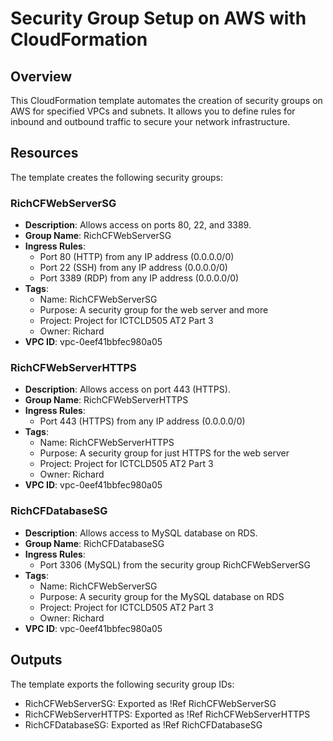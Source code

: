 # Security Group Setup on AWS with CloudFormation

## Overview
This CloudFormation template automates the creation of security groups on AWS for specified VPCs and subnets. It allows you to define rules for inbound and outbound traffic to secure your network infrastructure.

## Resources
The template creates the following security groups:

### RichCFWebServerSG
- **Description**: Allows access on ports 80, 22, and 3389.
- **Group Name**: RichCFWebServerSG
- **Ingress Rules**:
  - Port 80 (HTTP) from any IP address (0.0.0.0/0)
  - Port 22 (SSH) from any IP address (0.0.0.0/0)
  - Port 3389 (RDP) from any IP address (0.0.0.0/0)
- **Tags**:
  - Name: RichCFWebServerSG
  - Purpose: A security group for the web server and more
  - Project: Project for ICTCLD505 AT2 Part 3
  - Owner: Richard
- **VPC ID**: vpc-0eef41bbfec980a05

### RichCFWebServerHTTPS
- **Description**: Allows access on port 443 (HTTPS).
- **Group Name**: RichCFWebServerHTTPS
- **Ingress Rules**:
  - Port 443 (HTTPS) from any IP address (0.0.0.0/0)
- **Tags**:
  - Name: RichCFWebServerHTTPS
  - Purpose: A security group for just HTTPS for the web server
  - Project: Project for ICTCLD505 AT2 Part 3
  - Owner: Richard
- **VPC ID**: vpc-0eef41bbfec980a05

### RichCFDatabaseSG
- **Description**: Allows access to MySQL database on RDS.
- **Group Name**: RichCFDatabaseSG
- **Ingress Rules**:
  - Port 3306 (MySQL) from the security group RichCFWebServerSG
- **Tags**:
  - Name: RichCFWebServerSG
  - Purpose: A security group for the MySQL database on RDS
  - Project: Project for ICTCLD505 AT2 Part 3
  - Owner: Richard
- **VPC ID**: vpc-0eef41bbfec980a05

## Outputs
The template exports the following security group IDs:

- RichCFWebServerSG: Exported as !Ref RichCFWebServerSG
- RichCFWebServerHTTPS: Exported as !Ref RichCFWebServerHTTPS
- RichCFDatabaseSG: Exported as !Ref RichCFDatabaseSG
